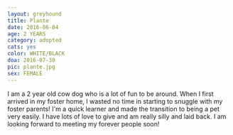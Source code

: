 ```yaml
---
layout: greyhound
title: Plante
date: 2016-06-04
age: 2 YEARS
category: adopted
cats: yes
color: WHITE/BLACK
doa: 2016-07-30
pic: plante.jpg
sex: FEMALE
---
```


I am a 2 year old cow dog who is a lot of fun to be around. When I first arrived in my foster home, I wasted no time in starting to snuggle with my foster parents! I'm a quick learner and made the transition to being a pet very easily. I have lots of love to give and am really silly and laid back. I am looking forward to meeting my forever people soon! 
